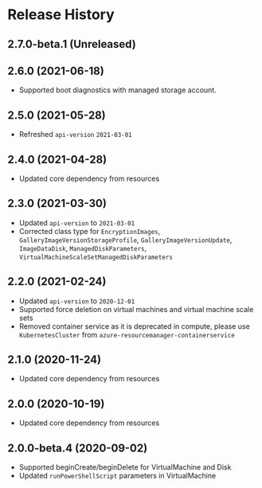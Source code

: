 # Release History

## 2.7.0-beta.1 (Unreleased)


## 2.6.0 (2021-06-18)

- Supported boot diagnostics with managed storage account.

## 2.5.0 (2021-05-28)
- Refreshed `api-version` `2021-03-01`

## 2.4.0 (2021-04-28)

- Updated core dependency from resources

## 2.3.0 (2021-03-30)

- Updated `api-version` to `2021-03-01`
- Corrected class type for `EncryptionImages`, `GalleryImageVersionStorageProfile`, `GalleryImageVersionUpdate`, `ImageDataDisk`, `ManagedDiskParameters`, `VirtualMachineScaleSetManagedDiskParameters`

## 2.2.0 (2021-02-24)

- Updated `api-version` to `2020-12-01`
- Supported force deletion on virtual machines and virtual machine scale sets
- Removed container service as it is deprecated in compute, please use `KubernetesCluster` from `azure-resourcemanager-containerservice`

## 2.1.0 (2020-11-24)

- Updated core dependency from resources

## 2.0.0 (2020-10-19)

- Updated core dependency from resources

## 2.0.0-beta.4 (2020-09-02)

- Supported beginCreate/beginDelete for VirtualMachine and Disk
- Updated `runPowerShellScript` parameters in VirtualMachine
